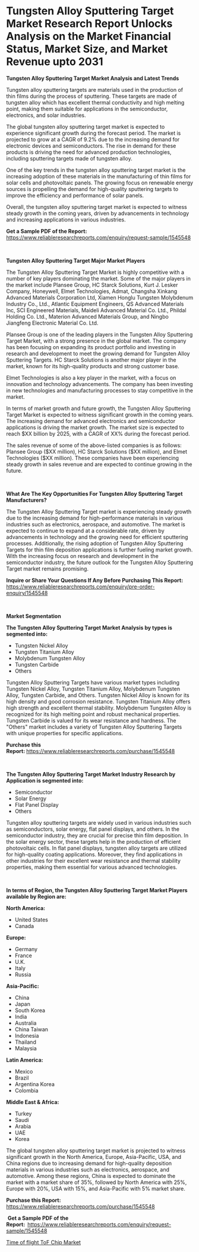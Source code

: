 <p><h1>Tungsten Alloy Sputtering Target Market Research Report Unlocks Analysis on the Market Financial Status, Market Size, and Market Revenue upto 2031</h1></p><p><strong>Tungsten Alloy Sputtering Target Market Analysis and Latest Trends</strong></p>
<p><p>Tungsten alloy sputtering targets are materials used in the production of thin films during the process of sputtering. These targets are made of tungsten alloy which has excellent thermal conductivity and high melting point, making them suitable for applications in the semiconductor, electronics, and solar industries.</p><p>The global tungsten alloy sputtering target market is expected to experience significant growth during the forecast period. The market is projected to grow at a CAGR of 9.2% due to the increasing demand for electronic devices and semiconductors. The rise in demand for these products is driving the need for advanced production technologies, including sputtering targets made of tungsten alloy.</p><p>One of the key trends in the tungsten alloy sputtering target market is the increasing adoption of these materials in the manufacturing of thin films for solar cells and photovoltaic panels. The growing focus on renewable energy sources is propelling the demand for high-quality sputtering targets to improve the efficiency and performance of solar panels.</p><p>Overall, the tungsten alloy sputtering target market is expected to witness steady growth in the coming years, driven by advancements in technology and increasing applications in various industries.</p></p>
<p><strong>Get a Sample PDF of the Report:&nbsp;</strong> <a href="https://www.reliableresearchreports.com/enquiry/request-sample/1545548">https://www.reliableresearchreports.com/enquiry/request-sample/1545548</a></p>
<p>&nbsp;</p>
<p><strong>Tungsten Alloy Sputtering Target Major Market Players</strong></p>
<p><p>The Tungsten Alloy Sputtering Target Market is highly competitive with a number of key players dominating the market. Some of the major players in the market include Plansee Group, HC Starck Solutions, Kurt J. Lesker Company, Honeywell, Elmet Technologies, Admat, Changsha Xinkang Advanced Materials Corporation Ltd, Xiamen Honglu Tungsten Molybdenum Industry Co., Ltd., Atlantic Equipment Engineers, QS Advanced Materials Inc, SCI Engineered Materials, Maideli Advanced Material Co. Ltd., Phildal Holding Co. Ltd., Materion Advanced Materials Group, and Ningbo Jiangfeng Electronic Material Co. Ltd.</p><p>Plansee Group is one of the leading players in the Tungsten Alloy Sputtering Target Market, with a strong presence in the global market. The company has been focusing on expanding its product portfolio and investing in research and development to meet the growing demand for Tungsten Alloy Sputtering Targets. HC Starck Solutions is another major player in the market, known for its high-quality products and strong customer base.</p><p>Elmet Technologies is also a key player in the market, with a focus on innovation and technology advancements. The company has been investing in new technologies and manufacturing processes to stay competitive in the market.</p><p>In terms of market growth and future growth, the Tungsten Alloy Sputtering Target Market is expected to witness significant growth in the coming years. The increasing demand for advanced electronics and semiconductor applications is driving the market growth. The market size is expected to reach $XX billion by 2025, with a CAGR of XX% during the forecast period.</p><p>The sales revenue of some of the above-listed companies is as follows: Plansee Group ($XX million), HC Starck Solutions ($XX million), and Elmet Technologies ($XX million). These companies have been experiencing steady growth in sales revenue and are expected to continue growing in the future.</p></p>
<p>&nbsp;</p>
<p><strong>What Are The Key Opportunities For Tungsten Alloy Sputtering Target Manufacturers?</strong></p>
<p><p>The Tungsten Alloy Sputtering Target market is experiencing steady growth due to the increasing demand for high-performance materials in various industries such as electronics, aerospace, and automotive. The market is expected to continue to expand at a considerable rate, driven by advancements in technology and the growing need for efficient sputtering processes. Additionally, the rising adoption of Tungsten Alloy Sputtering Targets for thin film deposition applications is further fueling market growth. With the increasing focus on research and development in the semiconductor industry, the future outlook for the Tungsten Alloy Sputtering Target market remains promising.</p></p>
<p><strong>Inquire or Share Your Questions If Any Before Purchasing This Report:</strong> <a href="https://www.reliableresearchreports.com/enquiry/pre-order-enquiry/1545548">https://www.reliableresearchreports.com/enquiry/pre-order-enquiry/1545548</a></p>
<p>&nbsp;</p>
<p><strong>Market Segmentation</strong></p>
<p><strong>The Tungsten Alloy Sputtering Target Market Analysis by types is segmented into:</strong></p>
<p><ul><li>Tungsten Nickel Alloy</li><li>Tungsten Titanium Alloy</li><li>Molybdenum Tungsten Alloy</li><li>Tungsten Carbide</li><li>Others</li></ul></p>
<p><p>Tungsten Alloy Sputtering Targets have various market types including Tungsten Nickel Alloy, Tungsten Titanium Alloy, Molybdenum Tungsten Alloy, Tungsten Carbide, and Others. Tungsten Nickel Alloy is known for its high density and good corrosion resistance. Tungsten Titanium Alloy offers high strength and excellent thermal stability. Molybdenum Tungsten Alloy is recognized for its high melting point and robust mechanical properties. Tungsten Carbide is valued for its wear resistance and hardness. The "Others" market includes a variety of Tungsten Alloy Sputtering Targets with unique properties for specific applications.</p></p>
<p><strong>Purchase this Report:&nbsp;</strong><a href="https://www.reliableresearchreports.com/purchase/1545548">https://www.reliableresearchreports.com/purchase/1545548</a></p>
<p>&nbsp;</p>
<p><strong>The Tungsten Alloy Sputtering Target Market Industry Research by Application is segmented into:</strong></p>
<p><ul><li>Semiconductor</li><li>Solar Energy</li><li>Flat Panel Display</li><li>Others</li></ul></p>
<p><p>Tungsten alloy sputtering targets are widely used in various industries such as semiconductors, solar energy, flat panel displays, and others. In the semiconductor industry, they are crucial for precise thin film deposition. In the solar energy sector, these targets help in the production of efficient photovoltaic cells. In flat panel displays, tungsten alloy targets are utilized for high-quality coating applications. Moreover, they find applications in other industries for their excellent wear resistance and thermal stability properties, making them essential for various advanced technologies.</p></p>
<p>&nbsp;</p>
<p><strong>In terms of Region, the Tungsten Alloy Sputtering Target Market Players available by Region are:</strong></p>
<p>
    <p> <strong> North America: </strong>
        <ul>
            <li>United States</li>
            <li>Canada</li>
        </ul>
        </p> 
    <p> <strong> Europe: </strong>
        <ul>
            <li>Germany</li>
            <li>France</li>
            <li>U.K.</li>
            <li>Italy</li>
            <li>Russia</li>
        </ul>
        </p> 
    <p> <strong> Asia-Pacific: </strong>
        <ul>
            <li>China</li>
            <li>Japan</li>
            <li>South Korea</li>
            <li>India</li>
            <li>Australia</li>
            <li>China Taiwan</li>
            <li>Indonesia</li>
            <li>Thailand</li>
            <li>Malaysia</li>
        </ul>
        </p> 
    <p> <strong> Latin America: </strong>
        <ul>
            <li>Mexico</li>
            <li>Brazil</li>
            <li>Argentina Korea</li>
            <li>Colombia</li>
        </ul>
        </p> 
    <p> <strong> Middle East & Africa: </strong>
        <ul>
            <li>Turkey</li>
            <li>Saudi</li>
            <li>Arabia</li>
            <li>UAE</li>
            <li>Korea</li>
        </ul>
    </p>
    </p>
<p><p>The global tungsten alloy sputtering target market is projected to witness significant growth in the North America, Europe, Asia-Pacific, USA, and China regions due to increasing demand for high-quality deposition materials in various industries such as electronics, aerospace, and automotive. Among these regions, China is expected to dominate the market with a market share of 35%, followed by North America with 25%, Europe with 20%, USA with 15%, and Asia-Pacific with 5% market share.</p></p>
<p><strong>Purchase this Report: </strong><a href="https://www.reliableresearchreports.com/purchase/1545548">https://www.reliableresearchreports.com/purchase/1545548</a></p>
<p>&nbsp;<strong>Get a Sample PDF of the Report:&nbsp;&nbsp;</strong><a href="https://www.reliableresearchreports.com/enquiry/request-sample/1545548">https://www.reliableresearchreports.com/enquiry/request-sample/1545548</a></p>
<p><strong></strong></p>
<p><p><a href="https://bubble-tree-ea4.notion.site/Time-of-flight-ToF-Chip-Market-Size-Share-Trends-Analysis-Report-By-Application-Regional-Outlook-a8d74ac50a71413aad83659766e7019c">Time of flight ToF Chip Market</a></p></p>